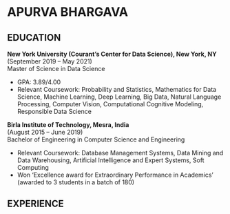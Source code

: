 # APURVA BHARGAVA

## EDUCATION

**New York University (Courant’s Center for Data Science), New York, NY**\
(September 2019 – May 2021)\
Master of Science in Data Science
- GPA: 3.89/4.00
- Relevant Coursework: Probability and Statistics, Mathematics for Data Science, Machine Learning, Deep Learning, Big Data, Natural Language Processing, Computer Vision, Computational Cognitive Modeling, Responsible Data Science

**Birla Institute of Technology, Mesra, India**\
(August 2015 – June 2019)\
Bachelor of Engineering in Computer Science and Engineering
- Relevant Coursework: Database Management Systems, Data Mining and Data Warehousing, Artificial Intelligence and Expert Systems, Soft Computing
- Won ‘Excellence award for Extraordinary Performance in Academics’ (awarded to 3 students in a batch of 180)

## EXPERIENCE
